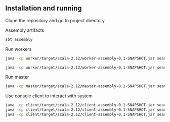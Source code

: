 ## Installation and running

Clone the repository and go to project directory

Assembly artifacts
```bash
sbt assembly
```

Run workers
```bash
java -cp worker/target/scala-2.12/worker-assembly-0.1-SNAPSHOT.jar search.WorkerServer 10101
```
```bash
java -cp worker/target/scala-2.12/worker-assembly-0.1-SNAPSHOT.jar search.WorkerServer 10102
```
Run master
```bash
java -cp master/target/scala-2.12/master-assembly-0.1-SNAPSHOT.jar search.MasterServer 10000 127.0.0.1:10101 127.0.0.1:10102
```
Use console client to interact with system
```bash
java -cp client/target/scala-2.12/client-assembly-0.1-SNAPSHOT.jar search.ConsoleClient 127.0.0.1:10000 -put 10 "21212 81281"
java -cp client/target/scala-2.12/client-assembly-0.1-SNAPSHOT.jar search.ConsoleClient 127.0.0.1:10000 -get 10
java -cp client/target/scala-2.12/client-assembly-0.1-SNAPSHOT.jar search.ConsoleClient 127.0.0.1:10000 -search 21212
```
